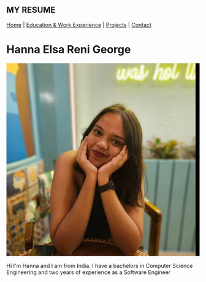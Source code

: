 ## MY RESUME
[Home](resume/home.md) | [Education & Work Experience](resume/qualifications.md) | [Projects](resume/projects.md) | [Contact](resume/contacts.md)
# Hanna Elsa Reni George
![hanna-image](_readme/Hanna.jpg)

Hi I'm Hanna and I am from India. I have a bachelors in Computer Science Engineering and two years of experience as a Software Engineer
